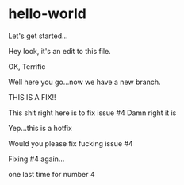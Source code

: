 # hello-world
Let's get started...

Hey look, it's an edit to this file.  

OK, Terrific

Well here you go...now we have a new branch.

THIS IS A FIX!!

This shit right here is to fix issue #4
Damn right it is


Yep...this is a hotfix

Would you please fix fucking issue #4

Fixing #4 again...

one last time for number 4
